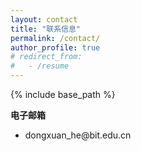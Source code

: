 ```yaml
---
layout: contact
title: "联系信息"
permalink: /contact/
author_profile: true
# redirect_from:
#   - /resume
---
```


{% include base_path %}



  <p style="font-weight: 900;">电子邮箱</p>
  <ul>
    <li> dongxuan_he@bit.edu.cn </li>
  </ul>

